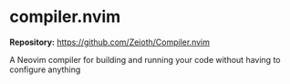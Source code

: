 # compiler.nvim

**Repository:** https://github.com/Zeioth/Compiler.nvim

A Neovim compiler for building and running your code without having to configure anything
